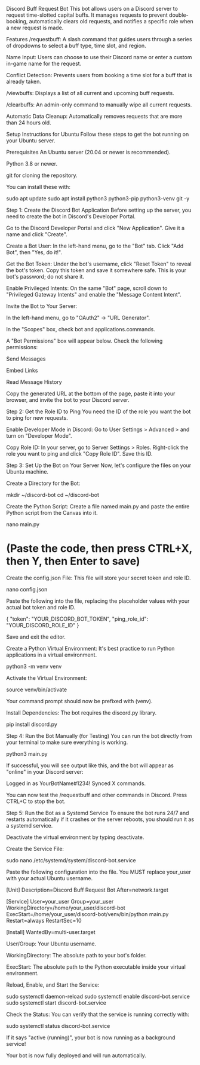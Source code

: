 Discord Buff Request Bot
This bot allows users on a Discord server to request time-slotted capital buffs. It manages requests to prevent double-booking, automatically clears old requests, and notifies a specific role when a new request is made.

Features
/requestbuff: A slash command that guides users through a series of dropdowns to select a buff type, time slot, and region.

Name Input: Users can choose to use their Discord name or enter a custom in-game name for the request.

Conflict Detection: Prevents users from booking a time slot for a buff that is already taken.

/viewbuffs: Displays a list of all current and upcoming buff requests.

/clearbuffs: An admin-only command to manually wipe all current requests.

Automatic Data Cleanup: Automatically removes requests that are more than 24 hours old.

Setup Instructions for Ubuntu
Follow these steps to get the bot running on your Ubuntu server.

Prerequisites
An Ubuntu server (20.04 or newer is recommended).

Python 3.8 or newer.

git for cloning the repository.

You can install these with:

sudo apt update
sudo apt install python3 python3-pip python3-venv git -y

Step 1: Create the Discord Bot Application
Before setting up the server, you need to create the bot in Discord's Developer Portal.

Go to the Discord Developer Portal and click "New Application". Give it a name and click "Create".

Create a Bot User: In the left-hand menu, go to the "Bot" tab. Click "Add Bot", then "Yes, do it!".

Get the Bot Token: Under the bot's username, click "Reset Token" to reveal the bot's token. Copy this token and save it somewhere safe. This is your bot's password; do not share it.

Enable Privileged Intents: On the same "Bot" page, scroll down to "Privileged Gateway Intents" and enable the "Message Content Intent".

Invite the Bot to Your Server:

In the left-hand menu, go to "OAuth2" -> "URL Generator".

In the "Scopes" box, check bot and applications.commands.

A "Bot Permissions" box will appear below. Check the following permissions:

Send Messages

Embed Links

Read Message History

Copy the generated URL at the bottom of the page, paste it into your browser, and invite the bot to your Discord server.

Step 2: Get the Role ID to Ping
You need the ID of the role you want the bot to ping for new requests.

Enable Developer Mode in Discord: Go to User Settings > Advanced > and turn on "Developer Mode".

Copy Role ID: In your server, go to Server Settings > Roles. Right-click the role you want to ping and click "Copy Role ID". Save this ID.

Step 3: Set Up the Bot on Your Server
Now, let's configure the files on your Ubuntu machine.

Create a Directory for the Bot:

mkdir ~/discord-bot
cd ~/discord-bot

Create the Python Script:
Create a file named main.py and paste the entire Python script from the Canvas into it.

nano main.py 
# (Paste the code, then press CTRL+X, then Y, then Enter to save)

Create the config.json File:
This file will store your secret token and role ID.

nano config.json

Paste the following into the file, replacing the placeholder values with your actual bot token and role ID.

{
  "token": "YOUR_DISCORD_BOT_TOKEN",
  "ping_role_id": "YOUR_DISCORD_ROLE_ID"
}

Save and exit the editor.

Create a Python Virtual Environment:
It's best practice to run Python applications in a virtual environment.

python3 -m venv venv

Activate the Virtual Environment:

source venv/bin/activate

Your command prompt should now be prefixed with (venv).

Install Dependencies:
The bot requires the discord.py library.

pip install discord.py

Step 4: Run the Bot Manually (for Testing)
You can run the bot directly from your terminal to make sure everything is working.

python3 main.py

If successful, you will see output like this, and the bot will appear as "online" in your Discord server:

Logged in as YourBotName#1234!
Synced X commands.

You can now test the /requestbuff and other commands in Discord. Press CTRL+C to stop the bot.

Step 5: Run the Bot as a Systemd Service
To ensure the bot runs 24/7 and restarts automatically if it crashes or the server reboots, you should run it as a systemd service.

Deactivate the virtual environment by typing deactivate.

Create the Service File:

sudo nano /etc/systemd/system/discord-bot.service

Paste the following configuration into the file. You MUST replace your_user with your actual Ubuntu username.

[Unit]
Description=Discord Buff Request Bot
After=network.target

[Service]
User=your_user
Group=your_user
WorkingDirectory=/home/your_user/discord-bot
ExecStart=/home/your_user/discord-bot/venv/bin/python main.py
Restart=always
RestartSec=10

[Install]
WantedBy=multi-user.target

User/Group: Your Ubuntu username.

WorkingDirectory: The absolute path to your bot's folder.

ExecStart: The absolute path to the Python executable inside your virtual environment.

Reload, Enable, and Start the Service:

sudo systemctl daemon-reload
sudo systemctl enable discord-bot.service
sudo systemctl start discord-bot.service

Check the Status:
You can verify that the service is running correctly with:

sudo systemctl status discord-bot.service

If it says "active (running)", your bot is now running as a background service!

Your bot is now fully deployed and will run automatically.